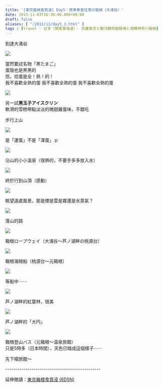 ```yaml
---
title: '[東京箱根食買浸] Day5：搭車車食住落＠箱根（大涌谷）'
date: 2013-11-03T16:30:00.000+08:00
draft: false
aliases: [ "/2013/11/day5_3.html" ]
tags : [travel - 日本（関東東海道）・ 武藏東京と駿河静岡御殿場と相模神奈川箱根]
---
```


到達大涌谷  

![](/images/tokyo5c.jpg)

當然要試名物「黒たまご」  
蛋殻也是黑黑的  
但，烚蛋是全！熟！的！  
我不喜歡全熟的蛋 我不喜歡全熟的蛋 我不喜歡全熟的蛋  

![](/images/tokyo5c1.jpg)

另一試**黒玉子アイスクリン**  
軟滑的雪糕帶點淡淡的微甜雞蛋味，不錯吃  
  
步行上山  

![](/images/tokyo5c2.jpg)

是「運蛋」不是「渾蛋」:p  

![](/images/tokyo5c3.jpg)

沿山的小小溫泉（很熱的，不要手多多放入水）  

![](/images/tokyo5c4.jpg)

終於行到山頂（感動）  

![](/images/tokyo5c5.jpg)

眺望遠處風景，那是煙是雲是霧還是水蒸氣？  

![](/images/tokyo5c6.jpg)

落山的路  

![](/images/tokyo5c7.jpg)

箱根ロープウェイ（大涌谷～芦ノ湖畔の桃源台）  

![](/images/tokyo5c8.jpg)

箱根海賊船（桃源台～元箱根）  

![](/images/tokyo5c9.jpg)

等船中⋯⋯  

![](/images/tokyo5c10.jpg)

芦ノ湖畔的紅葉林，很美  

![](/images/tokyo5c11.jpg)

芦ノ湖畔的「大円」  

![](/images/tokyo5c12.jpg)

箱根登山バス（元箱根～温泉旅館）  
只是5時多（日本時間），天色已暗成這個樣子⋯⋯  
  
先下榻旅館～  
  
\-----------------------------------------------  
  
延伸閱讀：[東京箱根食買浸 (6D5N)](https://hidie.net/tokyo6d5n/)
